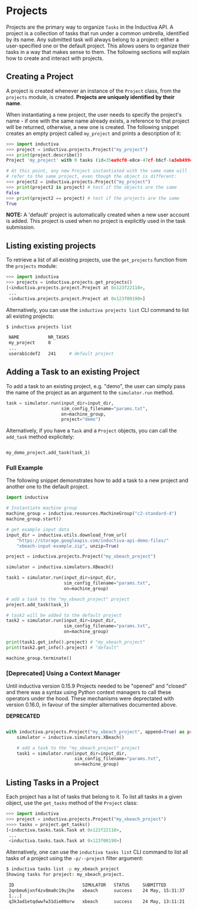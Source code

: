 # Projects

Projects are the primary way to organize `Tasks` in the Inductiva API.
A project is a collection of tasks that run under a common umbrella, identified
by its name. Any submitted task will always belong to a project: either a
user-specified one or the default project. This allows users to organize their
tasks in a way that makes sense to them.
The following sections will explain how to create and interact with projects.

## Creating a Project

A project is created whenever an instance of the `Project` class, from the
`projects` module, is created. **Projects are uniquely identified by their name**.

When instantiating a new project, the user needs to specify the project's name -
if one with the same name already exists, a reference to that project
will be returned, otherwise, a new one is created. The following snippet
creates an empty project called `my_project` and prints a description of it:

```python
>>> import inductiva
>>> project = inductiva.projects.Project("my_project")
>>> print(project.describe())
Project 'my_project' with 0 tasks (id=35ea9cf0-e8ce-47cf-b6cf-6a3eb4994d98)

# At this point, any new Project instantiated with the same name will
# refer to the same project, even though the object is different:
>>> project2 = inductiva.projects.Project("my_project")
>>> print(project2 is project) # test if the objects are the same
False
>>> print(project2 == project) # test if the projects are the same
True
```

**NOTE:** A 'default' project is automatically created when a new user account is added.
This project is used when no project is explicitly used in the task submission.

## Listing existing projects

To retrieve a list of all existing projects, use the `get_projects` function
from the `projects` module:

```python
>>> import inductiva
>>> projects = inductiva.projects.get_projects()
[<inductiva.projects.project.Project at 0x123f22110>,
 ...
 <inductiva.projects.project.Project at 0x123f00190>]
```

Alternatively, you can use the `inductiva projects list` CLI command to list
all existing projects:

```bash
$ inductiva projects list

 NAME           NR_TASKS
 my_project     0
 ...
 userab1cdef2   241     # default project
```

## Adding a Task to an existing Project

To add a task to an existing project, e.g. "demo", the user can simply pass
the name of the project as an argument to the ```simulator.run``` method.

```python
task = simulator.run(input_dir=input_dir,
                     sim_config_filename="params.txt",
                     on=machine_group,
                     project="demo")

```

Alternatively, if you have a `Task` and a `Project` objects, you can call the `add_task`
method explicitely:

```python

my_demo_project.add_task(task_1)

```


### Full Example

The following snippet demonstrates how to add a task to a new project
and another one to the default project.

```python
import inductiva

# Instantiate machine group
machine_group = inductiva.resources.MachineGroup("c2-standard-4")
machine_group.start()

# get example input data
input_dir = inductiva.utils.download_from_url(
    "https://storage.googleapis.com/inductiva-api-demo-files/"
    "xbeach-input-example.zip", unzip=True)

project = inductiva.projects.Project("my_xbeach_project")

simulator = inductiva.simulators.XBeach()

task1 = simulator.run(input_dir=input_dir,
                      sim_config_filename="params.txt",
                      on=machine_group)

# add a task to the "my_xbeach_project" project
project.add_task(task_1)

# task2 will be added to the default project
task2 = simulator.run(input_dir=input_dir,
                      sim_config_filename="params.txt",
                      on=machine_group)

print(task1.get_info().project) # "my_xbeach_project"
print(task2.get_info().project) # "default"

machine_group.terminate()
```

### [Deprecated] Using a Context Manager

Until inductiva version 0.15.9 Projects needed to be "opened" and "closed"
and there was a syntax using Python context managers to call these operators
under the hood.
These mechanisms were deprectated with version 0.16.0, in favour of the simpler
alternatives documented above. 

**DEPRECATED**
```python

with inductiva.projects.Project("my_xbeach_project", append=True) as project:
    simulator = inductiva.simulators.XBeach()

    # add a task to the "my_xbeach_project" project
    task1 = simulator.run(input_dir=input_dir,
                          sim_config_filename="params.txt",
                          on=machine_group)
```

## Listing Tasks in a Project

Each project has a list of tasks that belong to it. To list all tasks in a given
object, use the `get_tasks` method of the `Project` class:

```python
>>> import inductiva
>>> project = inductiva.projects.Project("my_xbeach_project")
>>>> tasks = project.get_tasks()
[<inductiva.tasks.task.Task at 0x123f22110>,
 ...
 <inductiva.tasks.task.Task at 0x123f00190>]
```

Alternatively, one can use the `inductiva tasks list` CLI command to list all
tasks of a project using the `-p/--project` filter argument:

```bash
$ inductiva tasks list -p my_xbeach_project
Showing tasks for project: my_xbeach_project.

 ID                          SIMULATOR   STATUS     SUBMITTED          STARTED            COMPUTATION TIME     RESOURCE TYPE
 2qnbmu6jxnf4zv8ma0c19ujhe   xbeach      success    24 May, 15:31:37   24 May, 15:31:45   0:00:01              GCP c2-standard-4
 [...]
 q3k3ad1etqdwwfw31die00orw   xbeach      success    24 May, 13:11:21   24 May, 13:11:21   0:00:06              GCP c2-standard-4

```
